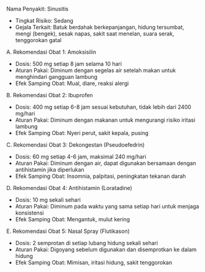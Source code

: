 Nama Penyakit: Sinusitis  
- Tingkat Risiko: Sedang  
- Gejala Terkait: Batuk berdahak berkepanjangan, hidung tersumbat, mengi (bengek), sesak napas, sakit saat menelan, suara serak, tenggorokan gatal  

A. Rekomendasi Obat 1: Amoksisilin  
  - Dosis: 500 mg setiap 8 jam selama 10 hari  
  - Aturan Pakai: Diminum dengan segelas air setelah makan untuk menghindari gangguan lambung  
  - Efek Samping Obat: Mual, diare, reaksi alergi  

B. Rekomendasi Obat 2: Ibuprofen  
  - Dosis: 400 mg setiap 6-8 jam sesuai kebutuhan, tidak lebih dari 2400 mg/hari  
  - Aturan Pakai: Diminum dengan makanan untuk mengurangi risiko iritasi lambung  
  - Efek Samping Obat: Nyeri perut, sakit kepala, pusing  

C. Rekomendasi Obat 3: Dekongestan (Pseudoefedrin)  
  - Dosis: 60 mg setiap 4-6 jam, maksimal 240 mg/hari  
  - Aturan Pakai: Diminum dengan air, dapat digunakan bersamaan dengan antihistamin jika diperlukan  
  - Efek Samping Obat: Insomnia, palpitasi, peningkatan tekanan darah  

D. Rekomendasi Obat 4: Antihistamin (Loratadine)  
  - Dosis: 10 mg sekali sehari  
  - Aturan Pakai: Diminum pada waktu yang sama setiap hari untuk menjaga konsistensi  
  - Efek Samping Obat: Mengantuk, mulut kering  

E. Rekomendasi Obat 5: Nasal Spray (Flutikason)  
  - Dosis: 2 semprotan di setiap lubang hidung sekali sehari  
  - Aturan Pakai: Digoyang sebelum digunakan dan disemprotkan ke dalam hidung  
  - Efek Samping Obat: Mimisan, iritasi hidung, sakit tenggorokan